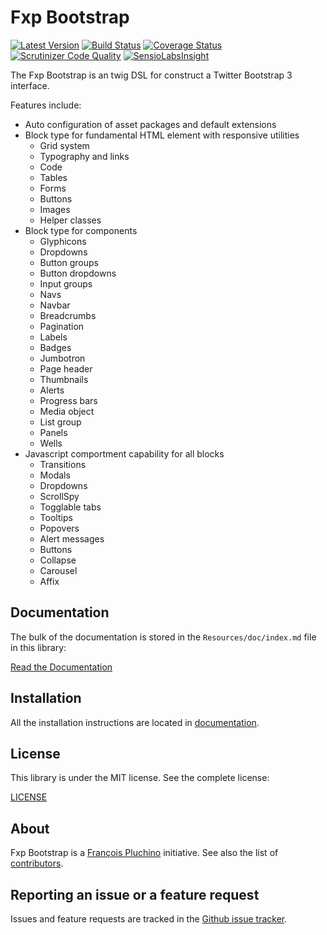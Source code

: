 Fxp Bootstrap
=============

[![Latest Version](https://img.shields.io/packagist/v/fxp/bootstrap.svg)](https://packagist.org/packages/fxp/bootstrap)
[![Build Status](https://img.shields.io/travis/fxpio/fxp-bootstrap/master.svg)](https://travis-ci.org/fxpio/fxp-bootstrap)
[![Coverage Status](https://img.shields.io/coveralls/fxpio/fxp-bootstrap/master.svg)](https://coveralls.io/r/fxpio/fxp-bootstrap?branch=master)
[![Scrutinizer Code Quality](https://img.shields.io/scrutinizer/g/fxpio/fxp-bootstrap/master.svg)](https://scrutinizer-ci.com/g/fxpio/fxp-bootstrap?branch=master)
[![SensioLabsInsight](https://img.shields.io/sensiolabs/i/08121cec-02b1-444e-8958-dea31cfff0e7.svg)](https://insight.sensiolabs.com/projects/08121cec-02b1-444e-8958-dea31cfff0e7)

The Fxp Bootstrap is an twig DSL for construct a Twitter Bootstrap 3 interface.

Features include:

- Auto configuration of asset packages and default extensions
- Block type for fundamental HTML element with responsive utilities
  * Grid system
  * Typography and links
  * Code
  * Tables
  * Forms
  * Buttons
  * Images
  * Helper classes
- Block type for components
  * Glyphicons
  * Dropdowns
  * Button groups
  * Button dropdowns
  * Input groups
  * Navs
  * Navbar
  * Breadcrumbs
  * Pagination
  * Labels
  * Badges
  * Jumbotron
  * Page header
  * Thumbnails
  * Alerts
  * Progress bars
  * Media object
  * List group
  * Panels
  * Wells
- Javascript comportment capability for all blocks
  * Transitions
  * Modals
  * Dropdowns
  * ScrollSpy
  * Togglable tabs
  * Tooltips
  * Popovers
  * Alert messages
  * Buttons
  * Collapse
  * Carousel
  * Affix

Documentation
-------------

The bulk of the documentation is stored in the `Resources/doc/index.md`
file in this library:

[Read the Documentation](Resources/doc/index.md)

Installation
------------

All the installation instructions are located in [documentation](Resources/doc/index.md).

License
-------

This library is under the MIT license. See the complete license:

[LICENSE](LICENSE)

About
-----

Fxp Bootstrap is a [François Pluchino](https://github.com/francoispluchino) initiative.
See also the list of [contributors](https://github.com/fxpio/fxp-bootstrap/graphs/contributors).

Reporting an issue or a feature request
---------------------------------------

Issues and feature requests are tracked in the [Github issue tracker](https://github.com/fxpio/fxp-bootstrap/issues).
